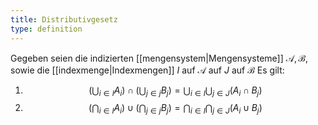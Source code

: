 ```yaml
---
title: Distributivgesetz
type: definition
---
```


Gegeben seien die indizierten [[mengensystem|Mengensysteme]] $\mathcal{A}, \mathcal{B}$, sowie die [[indexmenge|Indexmengen]] $I$ auf $\mathcal{A}$ auf $J$ auf $\mathcal{B}$
Es gilt:
1. $$
   \left( \bigcup_{i \in I} A_i \right) \cap \left( \bigcup_{j \in j} B_j \right) = \bigcup_{i \in I} \bigcup_{j \in J} (A_i \cap B_j)
   $$
2. $$
   \left( \bigcap_{i \in I} A_i \right) \cup \left( \bigcap_{j \in j} B_j \right) = \bigcap_{i \in I} \bigcap_{j \in J} (A_i \cup B_j)   
   $$